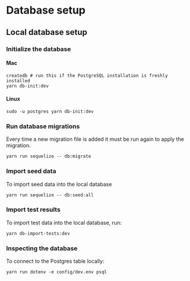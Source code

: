 # Database setup

## Local database setup

### Initialize the database

#### Mac
```
createdb # run this if the PostgreSQL installation is freshly installed
yarn db-init:dev
```

#### Linux
```
sudo -u postgres yarn db-init:dev

```

### Run database migrations
Every time a new migration file is added it must be run again to apply the migration.
```
yarn run sequelize -- db:migrate
```

### Import seed data
To import seed data into the local database
```
yarn run sequelize -- db:seed:all
```

### Import test results
To import test data into the local database, run:
```
yarn db-import-tests:dev
```

### Inspecting the database

To connect to the Postgres table locally:
```
yarn run dotenv -e config/dev.env psql
```